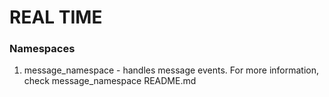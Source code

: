 # REAL TIME

### Namespaces

1. message_namespace - handles message events. For more information, check message_namespace README.md

